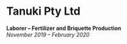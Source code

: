 # Tanuki Pty Ltd

**Laborer – Fertilizer and Briquette Production**  
_November 2019 – February 2020_ 